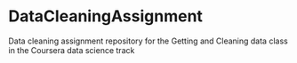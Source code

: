 DataCleaningAssignment
======================

Data cleaning assignment repository for the Getting and Cleaning data class in the Coursera data science track
